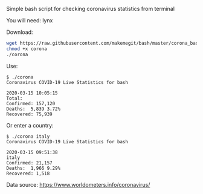 Simple bash script for checking coronavirus statistics from terminal

You will need: lynx

Download:
```bash
wget https://raw.githubusercontent.com/makemegit/bash/master/corona_bash/corona
chmod +x corona
./corona
```
Use:
```
$ ./corona 
Coronavirus COVID-19 Live Statistics for bash

2020-03-15 10:05:15
Total:
Confirmed: 157,120
Deaths:  5,839 3.72%
Recovered: 75,939
```
Or enter a country:

```
$ ./corona italy
Coronavirus COVID-19 Live Statistics for bash

2020-03-15 09:51:38
italy
Confirmed: 21,157
Deaths:  1,966 9.29%
Recovered: 1,518
```
Data source: https://www.worldometers.info/coronavirus/
